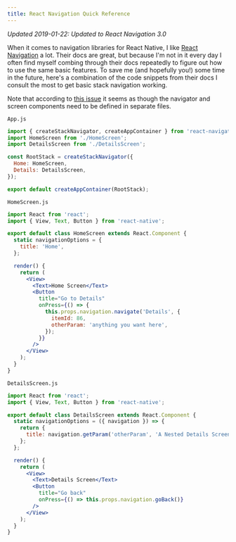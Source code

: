 ```yaml
---
title: React Navigation Quick Reference
---
```


*Updated 2019-01-22: Updated to React Navigation 3.0*


When it comes to navigation libraries for React Native, I like [React Navigation](https://reactnavigation.org/) a lot. Their docs are great, but because I'm not in it every day I often find myself combing through their docs repeatedly to figure out how to use the same basic features. To save me (and hopefully you!) some time in the future, here's a combination of the code snippets from their docs I consult the most to get basic stack navigation working.

Note that according to [this issue](https://github.com/react-navigation/react-navigation/issues/3326#issuecomment-392380151) it seems as though the navigator and screen components need to be defined in separate files.

`App.js`

```js
import { createStackNavigator, createAppContainer } from 'react-navigation';
import HomeScreen from './HomeScreen';
import DetailsScreen from './DetailsScreen';

const RootStack = createStackNavigator({
  Home: HomeScreen,
  Details: DetailsScreen,
});

export default createAppContainer(RootStack);
```

`HomeScreen.js`

```jsx
import React from 'react';
import { View, Text, Button } from 'react-native';

export default class HomeScreen extends React.Component {
  static navigationOptions = {
    title: 'Home',
  };

  render() {
    return (
      <View>
        <Text>Home Screen</Text>
        <Button
          title="Go to Details"
          onPress={() => {
            this.props.navigation.navigate('Details', {
              itemId: 86,
              otherParam: 'anything you want here',
            });
          }}
        />
      </View>
    );
  }
}
```

`DetailsScreen.js`

```jsx
import React from 'react';
import { View, Text, Button } from 'react-native';

export default class DetailsScreen extends React.Component {
  static navigationOptions = ({ navigation }) => {
    return {
      title: navigation.getParam('otherParam', 'A Nested Details Screen'),
    };
  };

  render() {
    return (
      <View>
        <Text>Details Screen</Text>
        <Button
          title="Go back"
          onPress={() => this.props.navigation.goBack()}
        />
      </View>
    );
  }
}
```
